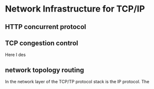 # Network Infrastructure for TCP/IP

## HTTP concurrent protocol


## TCP congestion control
Here I des
## network topology routing

In the network layer of the TCP/TP protocol stack is the IP protocol. The 

